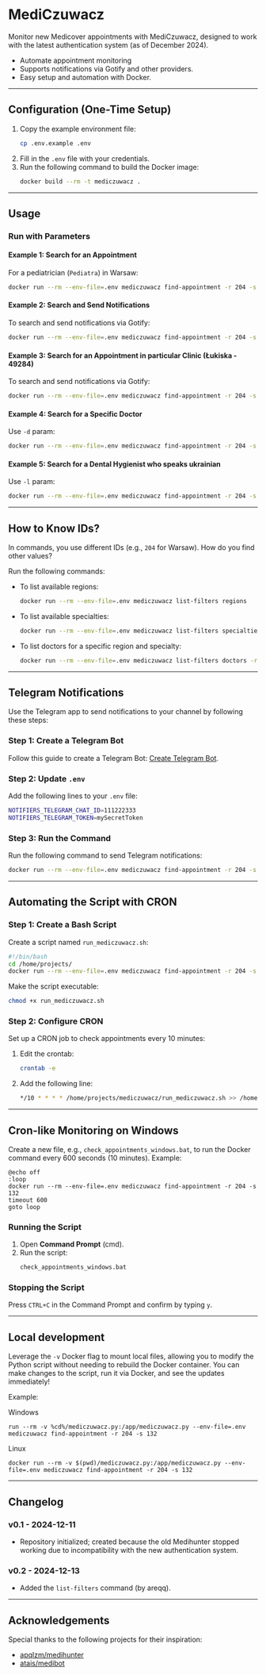# MediCzuwacz

Monitor new Medicover appointments with MediCzuwacz, designed to work with the latest authentication system (as of December 2024).

- Automate appointment monitoring
- Supports notifications via Gotify and other providers.
- Easy setup and automation with Docker.

 
---

## Configuration (One-Time Setup)
1. Copy the example environment file:
   ```bash
   cp .env.example .env
   ```
2. Fill in the `.env` file with your credentials.
3. Run the following command to build the Docker image:
    ```bash
    docker build --rm -t mediczuwacz .
    ```

---

## Usage

### Run with Parameters
#### Example 1: Search for an Appointment
For a pediatrician (`Pediatra`) in Warsaw:
```bash
docker run --rm --env-file=.env mediczuwacz find-appointment -r 204 -s 132 -f "2024-12-11"
```

#### Example 2: Search and Send Notifications
To search and send notifications via Gotify:
```bash
docker run --rm --env-file=.env mediczuwacz find-appointment -r 204 -s 132 -f "2024-12-11" -n gotify -t "Pediatra"
```

#### Example 3: Search for an Appointment in particular Clinic (Łukiska - 49284)
To search and send notifications via Gotify:
```bash
docker run --rm --env-file=.env mediczuwacz find-appointment -r 204 -s 132 -f "2024-12-11" -c 49284 -n gotify -t "Pediatra"
```

#### Example 4: Search for a Specific Doctor
Use `-d` param:
```bash
docker run --rm --env-file=.env mediczuwacz find-appointment -r 204 -s 132 -d 394 -f "2024-12-16"
```

#### Example 5: Search for a Dental Hygienist who speaks ukrainian
Use `-l` param:
```bash
docker run --rm --env-file=.env mediczuwacz find-appointment -r 204 -s 112 -l 60
```

---

## How to Know IDs?
In commands, you use different IDs (e.g., `204` for Warsaw). How do you find other values?

Run the following commands:

- To list available regions:
  ```bash
  docker run --rm --env-file=.env mediczuwacz list-filters regions
  ```

- To list available specialties:
  ```bash
  docker run --rm --env-file=.env mediczuwacz list-filters specialties
  ```

- To list doctors for a specific region and specialty:
  ```bash
  docker run --rm --env-file=.env mediczuwacz list-filters doctors -r 204 -s 132
  ```

---

## Telegram Notifications
Use the Telegram app to send notifications to your channel by following these steps:

### Step 1: Create a Telegram Bot
Follow this guide to create a Telegram Bot: [Create Telegram Bot](https://gist.github.com/nafiesl/4ad622f344cd1dc3bb1ecbe468ff9f8a).

### Step 2: Update `.env`
Add the following lines to your `.env` file:
```bash
NOTIFIERS_TELEGRAM_CHAT_ID=111222333
NOTIFIERS_TELEGRAM_TOKEN=mySecretToken
```

### Step 3: Run the Command
Run the following command to send Telegram notifications:
```bash
docker run --rm --env-file=.env mediczuwacz find-appointment -r 204 -s 132 -f "2024-12-11" -n telegram -t "Pediatra"
```

---

## Automating the Script with CRON
### Step 1: Create a Bash Script
Create a script named `run_mediczuwacz.sh`:
```bash
#!/bin/bash
cd /home/projects/
docker run --rm --env-file=.env mediczuwacz find-appointment -r 204 -s 132 -f "2024-12-11" -n gotify -t "Pediatra"
```
Make the script executable:
```bash
chmod +x run_mediczuwacz.sh
```

### Step 2: Configure CRON
Set up a CRON job to check appointments every 10 minutes:
1. Edit the crontab:
   ```bash
   crontab -e
   ```
2. Add the following line:
   ```bash
   */10 * * * * /home/projects/mediczuwacz/run_mediczuwacz.sh >> /home/projects/mediczuwacz/cron_log.txt 2>&1
   ```

---

## Cron-like Monitoring on Windows

Create a new file, e.g., `check_appointments_windows.bat`, to run the Docker command every 600 seconds (10 minutes). Example:

```batch
@echo off
:loop
docker run --rm --env-file=.env mediczuwacz find-appointment -r 204 -s 132
timeout 600
goto loop
```

### Running the Script
1. Open **Command Prompt** (cmd).
2. Run the script:
   ```cmd
   check_appointments_windows.bat
   ```

### Stopping the Script
Press `CTRL+C` in the Command Prompt and confirm by typing `y`.

---

## Local development

Leverage the `-v` Docker flag to mount local files, allowing you to modify the Python script without needing to rebuild the Docker container. You can make changes to the script, run it via Docker, and see the updates immediately!

Example: 

Windows
```
run --rm -v %cd%/mediczuwacz.py:/app/mediczuwacz.py --env-file=.env mediczuwacz find-appointment -r 204 -s 132
```

Linux
```
docker run --rm -v $(pwd)/mediczuwacz.py:/app/mediczuwacz.py --env-file=.env mediczuwacz find-appointment -r 204 -s 132
```

---

## Changelog

### v0.1 - 2024-12-11
- Repository initialized; created because the old Medihunter stopped working due to incompatibility with the new authentication system.

### v0.2 - 2024-12-13
- Added the `list-filters` command (by areqq).


---

## Acknowledgements
Special thanks to the following projects for their inspiration:
- [apqlzm/medihunter](https://github.com/apqlzm/medihunter)
- [atais/medibot](https://github.com/atais/medibot)


